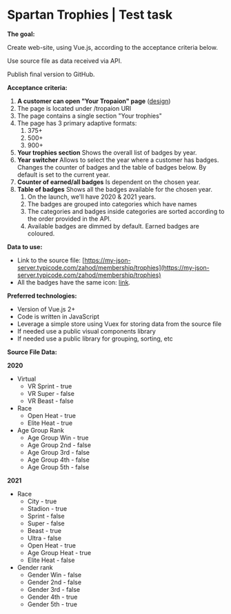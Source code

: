 # **Spartan Trophies | Test task**

**The goal:**

Create web-site, using Vue.js, according to the acceptance criteria below.

Use source file as data received via API.

Publish final version to GitHub.

**Acceptance criteria:**

1. **A customer can open &quot;Your Tropaion&quot; page** ([design](https://www.figma.com/file/60KG4lvAM0v65PBWENAfKT/Trophies-Test-Task?node-id=1%3A1288))
1. The page is located under /tropaion URI
2. The page contains a single section &quot;Your trophies&quot;
3. The page has 3 primary adaptive formats:
   1. 375+
   2. 500+
   3. 900+
2. **Your trophies section**
   Shows the overall list of badges by year.
1. **Year switcher**
   Allows to select the year where a customer has badges. Сhanges the counter of badges and the table of badges below. By default is set to the current year.
2. **Counter of earned/all badges**
   Is dependent on the chosen year.
3. **Table of badges**
   Shows all the badges available for the chosen year.
   1. On the launch, we&#39;ll have 2020 &amp; 2021 years.
   2. The badges are grouped into categories which have names
   3. The categories and badges inside categories are sorted according to the order provided in the API.
   4. Available badges are dimmed by default. Earned badges are coloured.

**Data to use:**

- Link to the source file: [https://my-json-server.typicode.com/zahod/membership/trophies](https://my-json-server.typicode.com/zahod/membership/trophies)
- All the badges have the same icon: [link](https://www.dropbox.com/s/heju5dqudft1ogx/Badge-Sprint.svg?dl=0).

**Preferred technologies:**

- Version of Vue.js 2+
- Code is written in JavaScript
- Leverage a simple store using Vuex for storing data from the source file
- If needed use a public visual components library
- If needed use a public library for grouping, sorting, etc

**Source File Data:**

**2020**

- Virtual
  - VR Sprint - true
  - VR Super - false
  - VR Beast - false
- Race
  - Open Heat - true
  - Elite Heat - true
- Age Group Rank
  - Age Group Win - true
  - Age Group 2nd - false
  - Age Group 3rd - false
  - Age Group 4th - false
  - Age Group 5th - false

**2021**

- Race
  - City - true
  - Stadion - true
  - Sprint - false
  - Super - false
  - Beast - true
  - Ultra - false
  - Open Heat - true
  - Age Group Heat - true
  - Elite Heat - false
- Gender rank
  - Gender Win - false
  - Gender 2nd - false
  - Gender 3rd - false
  - Gender 4th - true
  - Gender 5th - true
